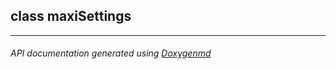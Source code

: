 ## class maxiSettings



---

###### API documentation generated using [Doxygenmd](https://github.com/d99kris/doxygenmd)

